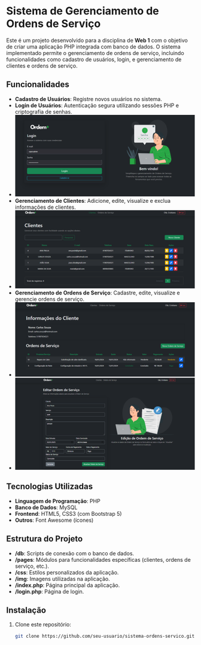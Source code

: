 # Sistema de Gerenciamento de Ordens de Serviço

Este é um projeto desenvolvido para a disciplina de **Web 1** com o objetivo de criar uma aplicação PHP integrada com banco de dados. O sistema implementado permite o gerenciamento de ordens de serviço, incluindo funcionalidades como cadastro de usuários, login, e gerenciamento de clientes e ordens de serviço.

## Funcionalidades
- **Cadastro de Usuários**: Registre novos usuários no sistema.
- **Login de Usuários**: Autenticação segura utilizando sessões PHP e criptografia de senhas.
- ![Tela de Login](login.png)
- **Gerenciamento de Clientes**: Adicione, edite, visualize e exclua informações de clientes.
- ![Tela de Login](clientes.png)
- **Gerenciamento de Ordens de Serviço**: Cadastre, edite, visualize e gerencie ordens de serviço.
- ![Tela de Login](detalhes.png)
- ![Tela de Login](editar.png)

## Tecnologias Utilizadas
- **Linguagem de Programação**: PHP
- **Banco de Dados**: MySQL
- **Frontend**: HTML5, CSS3 (com Bootstrap 5)
- **Outros**: Font Awesome (ícones)

## Estrutura do Projeto
- **/db**: Scripts de conexão com o banco de dados.
- **/pages**: Módulos para funcionalidades específicas (clientes, ordens de serviço, etc.).
- **/css**: Estilos personalizados da aplicação.
- **/img**: Imagens utilizadas na aplicação.
- **/index.php**: Página principal da aplicação.
- **/login.php**: Página de login.

## Instalação
1. Clone este repositório:
   ```bash
   git clone https://github.com/seu-usuario/sistema-ordens-servico.git
